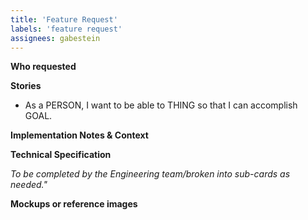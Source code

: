 ```yaml
---
title: 'Feature Request'
labels: 'feature request'
assignees: gabestein
---
```


**Who requested**

**Stories**
- As a PERSON, I want to be able to THING so that I can accomplish GOAL.

**Implementation Notes & Context**

**Technical Specification**

_To be completed by the Engineering team/broken into sub-cards as needed."_

**Mockups or reference images**
